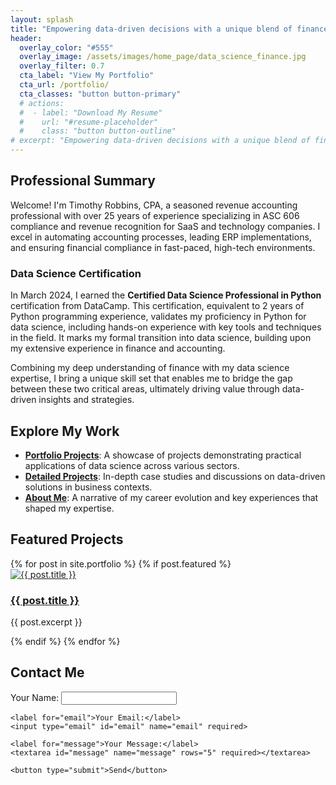 ```yaml
---
layout: splash
title: "Empowering data-driven decisions with a unique blend of finance and data science expertise."
header:
  overlay_color: "#555"
  overlay_image: /assets/images/home_page/data_science_finance.jpg
  overlay_filter: 0.7
  cta_label: "View My Portfolio"
  cta_url: /portfolio/
  cta_classes: "button button-primary"
  # actions:
  #  - label: "Download My Resume"
  #    url: "#resume-placeholder"
  #    class: "button button-outline"
# excerpt: "Empowering data-driven decisions with a unique blend of finance and data science expertise."
---
```

## Professional Summary
Welcome! I'm Timothy Robbins, CPA, a seasoned revenue accounting professional with over 25 years of experience specializing in ASC 606 compliance and revenue recognition for SaaS and technology companies. I excel in automating accounting processes, leading ERP implementations, and ensuring financial compliance in fast-paced, high-tech environments.

### Data Science Certification
In March 2024, I earned the **Certified Data Science Professional in Python** certification from DataCamp. This certification, equivalent to 2 years of Python programming experience, validates my proficiency in Python for data science, including hands-on experience with key tools and techniques in the field. It marks my formal transition into data science, building upon my extensive experience in finance and accounting.

Combining my deep understanding of finance with my data science expertise, I bring a unique skill set that enables me to bridge the gap between these two critical areas, ultimately driving value through data-driven insights and strategies.

## Explore My Work
- **[Portfolio Projects](/portfolio/)**: A showcase of projects demonstrating practical applications of data science across various sectors.
- **[Detailed Projects](/posts/)**: In-depth case studies and discussions on data-driven solutions in business contexts.
- **[About Me](/about/)**: A narrative of my career evolution and key experiences that shaped my expertise.

## Featured Projects
<div class="projects-grid">
  {% for post in site.portfolio %}
    {% if post.featured %}
      <div class="project-item">
        <a href="{{ post.url }}" class="image-effect-container">
          <img src="{{ post.header.teaser | default: '/assets/images/placeholder.jpg' }}" alt="{{ post.title }}">
          <div class="overlay">
            <h3>{{ post.title }}</h3>
          </div>
        </a>
        <p>{{ post.excerpt }}</p>
      </div>
    {% endif %}
  {% endfor %}
</div>

## Contact Me
<div class="contact-form">
  <form action="https://formspree.io/f/xrbzlpdq" method="POST">
    <label for="name">Your Name:</label>
    <input type="text" id="name" name="name" required>

    <label for="email">Your Email:</label>
    <input type="email" id="email" name="email" required>

    <label for="message">Your Message:</label>
    <textarea id="message" name="message" rows="5" required></textarea>

    <button type="submit">Send</button>
  </form>